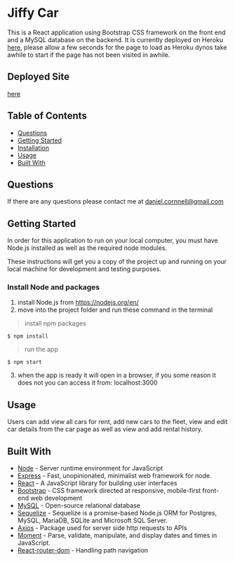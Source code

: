 # Jiffy Car

This is a React application using Bootstrap CSS framework on the front end and a MySQL database on the backend. It is currently deployed on Heroku [here](https://jiffycar.herokuapp.com/), please allow a few seconds for the page to load as Heroku dynos take awhile to start if the page has not been visited in awhile.

## Deployed Site

[here](https://jiffycar.herokuapp.com/)

## Table of Contents
- [Questions](#questions)
- [Getting Started](#getting-started)
- [Installation](#installation)
- [Usage](#usage)
- [Built With](#built-with)

## Questions

If there are any questions please contact me at daniel.cornnell@gmail.com

## Getting Started

In order for this application to run on your local computer, you must have Node.js installed as well as the required node modules.

These instructions will get you a copy of the project up and running on your local machine for development and testing purposes.


### Install Node and packages

1. install Node.js from <https://nodejs.org/en/>
2. move into the project folder and run these command in the terminal

> install npm packages

```shell
$ npm install
```

> run the app

```shell
$ npm start
```

3. when the app is ready it will open in a browser, if you some reason it does not you can access it from:
localhost:3000

## Usage

Users can add view all cars for rent, add new cars to the fleet, view and edit car details from the car page as well as view and add rental history.

## Built With

- [Node](https://nodejs.org/en/) - Server runtime environment for JavaScript
- [Express](https://www.npmjs.com/package/express) - Fast, unopinionated, minimalist web framework for node.
- [React](https://reactjs.org/) - A JavaScript library for building user interfaces
- [Bootstrap](https://getbootstrap.com/) - CSS framework directed at responsive, mobile-first front-end web development
- [MySQL](https://www.mysql.com/products/community/) - Open-source relational database
- [Sequelize](https://www.npmjs.com/package/sequelize) - Sequelize is a promise-based Node.js ORM for Postgres, MySQL, MariaDB, SQLite and Microsoft SQL Server.
- [Axios](https://www.npmjs.com/package/axios) - Package used for server side http requests to APIs
- [Moment](https://momentjs.com/) - Parse, validate, manipulate, and display dates and times in JavaScript.
- [React-router-dom](https://www.npmjs.com/package/react-router-dom) - Handling path navigation
